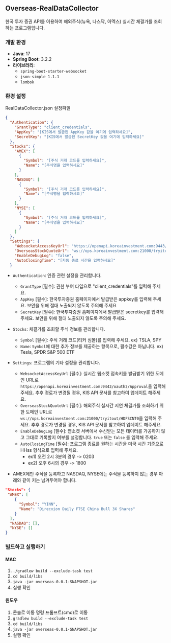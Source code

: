 ## Overseas-RealDataCollector
한국 투자 증권 API를 이용하여 해외주식(뉴욕, 나스닥, 아멕스) 실시간 체결가를 조회하는 프로그램입니다.

### 개발 환경
- **Java**: 17
- **Spring Boot**: 3.2.2
- **라이브러리**:
  - `spring-boot-starter-websocket`
  - `json-simple 1.1.1`
  - `lombok`

### 환경 설정

RealDataCollector.json 설정파일
```json
{
  "Authentication": {
    "GrantType": "client_credentials",
    "AppKey": "[KIS에서 발급된 AppKey 값을 여기에 입력하세요]",
    "SecretKey": "[KIS에서 발급된 SecretKey 값을 여기에 입력하세요]"
  },
  "Stocks": {
    "AMEX": [
      {
        "Symbol": "[주식 거래 코드를 입력하세요]",
        "Name": "[주식명을 입력하세요]"
      }
    ],
    "NASDAQ": [
      {
        "Symbol": "[주식 거래 코드를 입력하세요]",
        "Name": "[주식명을 입력하세요]"
      }
    ],
    "NYSE": [
      {
        "Symbol": "[주식 거래 코드를 입력하세요]",
        "Name": "[주식명을 입력하세요]"
      }
    ]
  },
  "Settings": {
    "WebsocketAccessKeyUrl": "https://openapi.koreainvestment.com:9443/oauth2/Approval",
    "OverseasStockQuoteUrl": "ws://ops.koreainvestment.com:21000/tryitout/HDFSCNT0",
    "EnableDebugLog": "false",
    "AutoClosingTime": "[자동 종료 시간을 입력하세요]"
  }
```
- `Authentication`: 인증 관련 설정을 관리합니다.
    - `GrantType` [필수]: 권한 부여 타입으로 "client_credentials"를 입력해 주세요.
    - `AppKey` [필수]: 한국투자증권 홈페이지에서 발급받은 appkey를 입력해 주세요. 보안을 위해 절대 노출되지 않도록 주의해 주세요
    - `SecretKey` [필수]:  한국투자증권 홈페이지에서 발급받은 secretkey를 입력해 주세요. 보안을 위해 절대 노출되지 않도록 주의해 주세요.
- `Stocks`: 체결가를 조회할 주식 정보를 관리합니다.
    - `Symbol` [필수]: 주식 거래 코드(티커 심볼)를 입력해 주세요. ex) TSLA, SPY
    - `Name`:  `Symbol`에 대한 추가 정보를 제공하는 항목으로, 필수값은 아닙니다. ex) Tesla, SPDR S&P 500 ETF
- `Settings`: 프로그램의 기타 설정을 관리합니다.
    - `WebsocketAccessKeyUrl` [필수]: 실시간 웹소켓 접속키를 발급받기 위한 도메인 URL로`https://openapi.koreainvestment.com:9443/oauth2/Approval`을 입력해 주세요. 추후 경로가 변경될 경우, KIS API 문서를 참고하여 업데이트 해주세요.
    - `OverseasStockQuoteUrl` [필수]: 해외주식 실시간 지연 체결가를 조회하기 위한 도메인 URL로 `ws://ops.koreainvestment.com:21000/tryitout/HDFSCNT0`을 입력해 주세요. 추후 경로가 변경될 경우, KIS API 문서를 참고하여 업데이트 해주세요.
    - `EnableDebugLog` [필수]: 웹소켓 서버에서 수신받는 모든 데이터를 가공하지 않고 그대로 기록할지 여부를 설정합니다. `true` 또는 `false` 를 입력해 주세요.
    - `AutoClosingTime` [필수]: 프로그램 종료를 원하는 시간을 미국 시간 기준으로 HHss 형식으로 입력해 주세요.
        - ex1) 오전 2시 3분의 경우 -> 0203
        - ex2) 오후 6시의 경우 -> 1800

- AMEX에만 주식을 등록하고 NASDAQ, NYSE에는 주식을 등록하지 않는 경우 아래와 같이 키는 남겨두어야 합니다.
```json
"Stocks": {
 "AMEX": [
    {
      "Symbol": "YINN",
      "Name": "Direcxion Daily FTSE China Bull 3X Shares"
    }
  ],
  "NASDAQ": [],
  "NYSE": []
}
```

### 빌드하고 실행하기
#### MAC
1. `./gradlew build --exclude-task test`
2. `cd build/libs`
3. `java -jar overseas-0.0.1-SNAPSHOT.jar`
4. 실행 확인

#### 윈도우
1. 콘솔로 이동 명령 프롬프트(cmd)로 이동
2. `gradlew build --exclude-task test`
3. `cd build/libs`
4. `java -jar overseas-0.0.1-SNAPSHOT.jar`
5. 실행 확인

